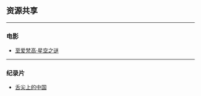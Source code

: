 ## 资源共享
-----------

### 电影

* [至爱梵高·星空之谜](https://pan.baidu.com/s/1i5IQPRv)



-------

### 纪录片

* [舌尖上的中国](https://pan.baidu.com/s/1nuO8bYp)

